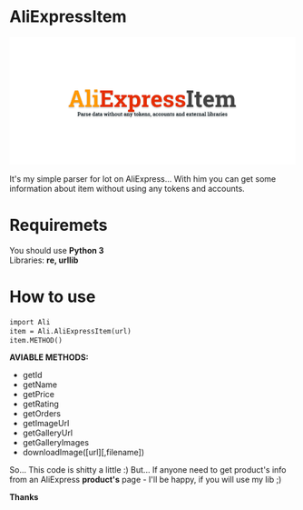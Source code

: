 # AliExpressItem
<img src="https://raw.githubusercontent.com/PowerSlime/AliExpressItem/master/logo.png" alt="AliExpressItem by PowerSlime">
<p>It's my simple parser for lot on AliExpress... With him you can get some information about item without using any tokens and accounts.</p>

# Requiremets 
<p>You should use <b>Python 3</b><br>
Libraries: <b>re, urllib</b></p>

# How to use
<pre>
<code>import Ali
item = Ali.AliExpressItem(url)
item.METHOD()</code></pre>


<b>AVIABLE METHODS:</b>
<ul>
	<li>getId</li>
	<li>getName</li>
	<li>getPrice</li>
	<li>getRating</li>
	<li>getOrders</li>
	<li>getImageUrl</li>
	<li>getGalleryUrl</li>
	<li>getGalleryImages</li>
	<li>downloadImage([url][,filename])</li>
</ul>

<p>So... This code is shitty a little :) But... If anyone need to get product's info from an AliExpress <b>product's</b> page - I'll be happy, if you will use my lib ;)</p>
<p><b>Thanks</b></p>
